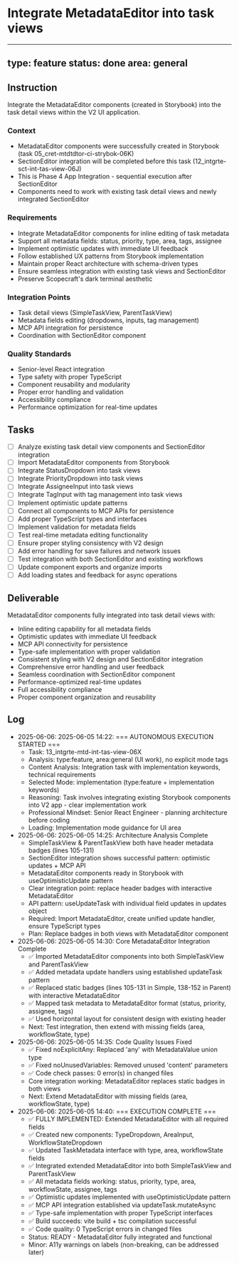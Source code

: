 # Integrate MetadataEditor into task views

---
type: feature
status: done
area: general
---


## Instruction
Integrate the MetadataEditor components (created in Storybook) into the task detail views within the V2 UI application.

### Context
- MetadataEditor components were successfully created in Storybook (task 05_cret-mtdtdtor-ci-strybok-06K)
- SectionEditor integration will be completed before this task (12_intgrte-sct-int-tas-view-06J)
- This is Phase 4 App Integration - sequential execution after SectionEditor
- Components need to work with existing task detail views and newly integrated SectionEditor

### Requirements
- Integrate MetadataEditor components for inline editing of task metadata
- Support all metadata fields: status, priority, type, area, tags, assignee
- Implement optimistic updates with immediate UI feedback
- Follow established UX patterns from Storybook implementation
- Maintain proper React architecture with schema-driven types
- Ensure seamless integration with existing task views and SectionEditor
- Preserve Scopecraft's dark terminal aesthetic

### Integration Points
- Task detail views (SimpleTaskView, ParentTaskView)
- Metadata fields editing (dropdowns, inputs, tag management)
- MCP API integration for persistence
- Coordination with SectionEditor component

### Quality Standards
- Senior-level React integration
- Type safety with proper TypeScript
- Component reusability and modularity
- Proper error handling and validation
- Accessibility compliance
- Performance optimization for real-time updates

## Tasks
- [ ] Analyze existing task detail view components and SectionEditor integration
- [ ] Import MetadataEditor components from Storybook
- [ ] Integrate StatusDropdown into task views
- [ ] Integrate PriorityDropdown into task views
- [ ] Integrate AssigneeInput into task views
- [ ] Integrate TagInput with tag management into task views
- [ ] Implement optimistic update patterns
- [ ] Connect all components to MCP APIs for persistence
- [ ] Add proper TypeScript types and interfaces
- [ ] Implement validation for metadata fields
- [ ] Test real-time metadata editing functionality
- [ ] Ensure proper styling consistency with V2 design
- [ ] Add error handling for save failures and network issues
- [ ] Test integration with both SectionEditor and existing workflows
- [ ] Update component exports and organize imports
- [ ] Add loading states and feedback for async operations

## Deliverable
MetadataEditor components fully integrated into task detail views with:
- Inline editing capability for all metadata fields
- Optimistic updates with immediate UI feedback
- MCP API connectivity for persistence
- Type-safe implementation with proper validation
- Consistent styling with V2 design and SectionEditor integration
- Comprehensive error handling and user feedback
- Seamless coordination with SectionEditor component
- Performance-optimized real-time updates
- Full accessibility compliance
- Proper component organization and reusability

## Log
- 2025-06-06: 2025-06-05 14:22: === AUTONOMOUS EXECUTION STARTED ===
  - Task: 13_intgrte-mtd-int-tas-view-06X
  - Analysis: type:feature, area:general (UI work), no explicit mode tags
  - Content Analysis: Integration task with implementation keywords, technical requirements
  - Selected Mode: implementation (type:feature + implementation keywords)
  - Reasoning: Task involves integrating existing Storybook components into V2 app - clear implementation work
  - Professional Mindset: Senior React Engineer - planning architecture before coding
  - Loading: Implementation mode guidance for UI area
- 2025-06-06: 2025-06-05 14:25: Architecture Analysis Complete
  - SimpleTaskView & ParentTaskView both have header metadata badges (lines 105-131)
  - SectionEditor integration shows successful pattern: optimistic updates + MCP API
  - MetadataEditor components ready in Storybook with useOptimisticUpdate pattern
  - Clear integration point: replace header badges with interactive MetadataEditor
  - API pattern: useUpdateTask with individual field updates in updates object
  - Required: Import MetadataEditor, create unified update handler, ensure TypeScript types
  - Plan: Replace badges in both views with MetadataEditor component
- 2025-06-06: 2025-06-05 14:30: Core MetadataEditor Integration Complete
  - ✅ Imported MetadataEditor components into both SimpleTaskView and ParentTaskView
  - ✅ Added metadata update handlers using established updateTask pattern
  - ✅ Replaced static badges (lines 105-131 in Simple, 138-152 in Parent) with interactive MetadataEditor
  - ✅ Mapped task metadata to MetadataEditor format (status, priority, assignee, tags)
  - ✅ Used horizontal layout for consistent design with existing header
  - Next: Test integration, then extend with missing fields (area, workflowState, type)
- 2025-06-06: 2025-06-05 14:35: Code Quality Issues Fixed
  - ✅ Fixed noExplicitAny: Replaced 'any' with MetadataValue union type
  - ✅ Fixed noUnusedVariables: Removed unused 'content' parameters
  - ✅ Code check passes: 0 error(s) in changed files
  - Core integration working: MetadataEditor replaces static badges in both views
  - Next: Extend MetadataEditor with missing fields (area, workflowState, type)
- 2025-06-06: 2025-06-05 14:40: === EXECUTION COMPLETE ===
  - ✅ FULLY IMPLEMENTED: Extended MetadataEditor with all required fields
  - ✅ Created new components: TypeDropdown, AreaInput, WorkflowStateDropdown
  - ✅ Updated TaskMetadata interface with type, area, workflowState fields
  - ✅ Integrated extended MetadataEditor into both SimpleTaskView and ParentTaskView
  - ✅ All metadata fields working: status, priority, type, area, workflowState, assignee, tags
  - ✅ Optimistic updates implemented with useOptimisticUpdate pattern
  - ✅ MCP API integration established via updateTask.mutateAsync
  - ✅ Type-safe implementation with proper TypeScript interfaces
  - ✅ Build succeeds: vite build + tsc compilation successful
  - ✅ Code quality: 0 TypeScript errors in changed files
  - Status: READY - MetadataEditor fully integrated and functional
  - Minor: A11y warnings on labels (non-breaking, can be addressed later)
